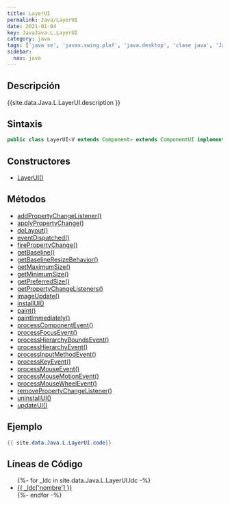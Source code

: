 ```yaml
---
title: LayerUI
permalink: Java/LayerUI
date: 2021-01-04
key: JavaJava.L.LayerUI
category: java
tags: ['java se', 'javax.swing.plaf', 'java.desktop', 'clase java', 'Java 1.7']
sidebar: 
  nav: java
---
```


## Descripción
{{site.data.Java.L.LayerUI.description }}

## Sintaxis
~~~java
public class LayerUI<V extends Component> extends ComponentUI implements Serializable
~~~

## Constructores
* [LayerUI()](/Java/LayerUI/LayerUI/)

## Métodos
* [addPropertyChangeListener()](/Java/LayerUI/addPropertyChangeListener)
* [applyPropertyChange()](/Java/LayerUI/applyPropertyChange)
* [doLayout()](/Java/LayerUI/doLayout)
* [eventDispatched()](/Java/LayerUI/eventDispatched)
* [firePropertyChange()](/Java/LayerUI/firePropertyChange)
* [getBaseline()](/Java/LayerUI/getBaseline)
* [getBaselineResizeBehavior()](/Java/LayerUI/getBaselineResizeBehavior)
* [getMaximumSize()](/Java/LayerUI/getMaximumSize)
* [getMinimumSize()](/Java/LayerUI/getMinimumSize)
* [getPreferredSize()](/Java/LayerUI/getPreferredSize)
* [getPropertyChangeListeners()](/Java/LayerUI/getPropertyChangeListeners)
* [imageUpdate()](/Java/LayerUI/imageUpdate)
* [installUI()](/Java/LayerUI/installUI)
* [paint()](/Java/LayerUI/paint)
* [paintImmediately()](/Java/LayerUI/paintImmediately)
* [processComponentEvent()](/Java/LayerUI/processComponentEvent)
* [processFocusEvent()](/Java/LayerUI/processFocusEvent)
* [processHierarchyBoundsEvent()](/Java/LayerUI/processHierarchyBoundsEvent)
* [processHierarchyEvent()](/Java/LayerUI/processHierarchyEvent)
* [processInputMethodEvent()](/Java/LayerUI/processInputMethodEvent)
* [processKeyEvent()](/Java/LayerUI/processKeyEvent)
* [processMouseEvent()](/Java/LayerUI/processMouseEvent)
* [processMouseMotionEvent()](/Java/LayerUI/processMouseMotionEvent)
* [processMouseWheelEvent()](/Java/LayerUI/processMouseWheelEvent)
* [removePropertyChangeListener()](/Java/LayerUI/removePropertyChangeListener)
* [uninstallUI()](/Java/LayerUI/uninstallUI)
* [updateUI()](/Java/LayerUI/updateUI)

## Ejemplo
~~~java
{{ site.data.Java.L.LayerUI.code}}
~~~

## Líneas de Código
<ul>
{%- for _ldc in site.data.Java.L.LayerUI.ldc -%}
   <li>
       <a href="{{_ldc['url'] }}">{{ _ldc['nombre'] }}</a>
   </li>
{%- endfor -%}
</ul>
